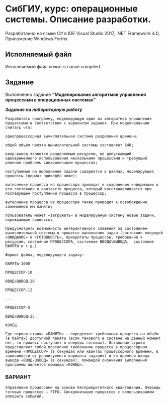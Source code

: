 # СибГИУ, курс: операционные системы. Описание разработки.
Разработанно на языке C# в IDE Visual Studio 2017, .NET Framework 4.0, Приложение Windows Forms
## Исполняемый файл
Исполняемый файл лежит в папке compiled.
## Задание
Выполненно задание **"Моделирование алгоритмов управления процессами в операционных системах"**

***Задание на лабораторную работу***

    Разработать программу, моделирующую один из алгоритмов управления процессами в соответствии с вариантом задания. При моделировании считать что:

    однопроцессорная вычислительная система разделения времени;

    общий объём памяти вычислительной системы составляет 64К;

    ввод-вывод является разделяемым ресурсом, не допускающий одновременного использования несколькими процессами и требующий решения проблемы синхронизации процессов;

    поступаемые на выполнение задачи содержатся в файлах, моделирующих процессы (формат приведён ниже);

    вытеснение процесса из процессора приводит к сохранению информации о его состоянии в контексте процесса, который восстанавливается при последующем поступлении процесса в процессор;

    вытеснение процесса из процессора также приводит к освобождению занимаемой им памяти;

    пользователь может «загружать» в моделируемую систему новые задачи, порождающие процессы;

    Предусмотреть возможность интерактивного слежения за состоянием вычислительной системы в процессе выполнения задач (состояние очередей «ОЖИДАНИЕ» и «ГОТОВНОСТЬ», приоритеты процессов, требования к ресурсам, состояние ПРОЦЕССОРА, состояние ВВОДА\ВЫВОДА,  состояние ПАМЯТИ и т.д.).

    Формат файла, моделирующего задачу:

    ПАМЯТЬ-1000

    ПРОЦЕССОР-10

    ВВОД\ВЫВОД-20

    ПРОЦЕССОР-12

    ...

    ПРОЦЕССОР-5

    ВВОД\ВЫВОД-25

    КОНЕЦ

    Где первая строка «ПАМЯТЬ» – определяет требования процесса на объём (в байтах) доступной памяти (если такового в системе на данный момент нет, то процесс поступает в очередь готовых). Остальные строки представляют собой поэтапное требование процесса в процессорном времени «ПРОЦЕССОР» (в секундах или квантах процессорного времени, в зависимости от реализуемого варианта задания) и во времени ввода-вывода «ВВОД-ВЫВОД» (в секундах). Командой окончания выполнения программы является команда «КОНЕЦ».
### ВАРИАНТ
    Управление процессами на основе бесприоритетного квантования. Очередь готовых процессов – FIFO. Синхронизация процессов с использованием аппарата событий.
